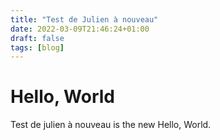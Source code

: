 ```yaml
---
title: "Test de Julien à nouveau"
date: 2022-03-09T21:46:24+01:00
draft: false
tags: [blog]
---
```


# Hello, World

Test de julien à nouveau is the new Hello, World.
